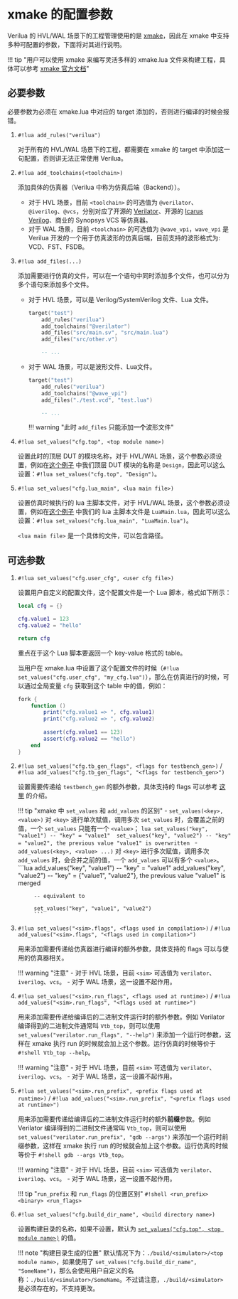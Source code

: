 # xmake 的配置参数

Verilua 的 HVL/WAL 场景下的工程管理使用的是 [xmake](https://xmake.io/#/)，因此在 xmake 中支持多种可配置的参数，下面将对其进行说明。

!!! tip "用户可以使用 xmake 来编写灵活多样的 xmake.lua 文件来构建工程，具体可以参考 [xmake 官方文档](https://xmake.io/#/getting_started)"

## 必要参数

必要参数为必须在 xmake.lua 中对应的 target 添加的，否则进行编译的时候会报错。

1. `#!lua add_rules("verilua")`

    对于所有的 HVL/WAL 场景下的工程，都需要在 xmake 的 target 中添加这一句配置，否则讲无法正常使用 Verilua。

1. `#!lua add_toolchains(<toolchain>)`

    添加具体的仿真器（Verilua 中称为仿真后端（Backend））。
    
    - 对于 HVL 场景，目前 `<toolchain>` 的可选值为 `@verilator`、`@iverilog`、`@vcs`，分别对应了开源的 [Verilator](https://github.com/verilator/verilator)、开源的 [Icarus Verilog](https://github.com/steveicarus/iverilog)、商业的 Synopsys VCS 等仿真器。
    - 对于 WAL 场景，目前 `<toolchain>` 的可选值为 `@wave_vpi`，`wave_vpi` 是 Verilua 开发的一个用于仿真波形的仿真后端，目前支持的波形格式为: VCD、FST、FSDB。

2. `#!lua add_files(...)`
    
    添加需要进行仿真的文件，可以在一个语句中同时添加多个文件，也可以分为多个语句来添加多个文件。
    
    - 对于 HVL 场景，可以是 Verilog/SystemVerilog 文件、Lua 文件。
        ```lua title="xmake.lua" hl_lines="4 5"
        target("test")
            add_rules("verilua")
            add_toolchains("@verilator")
            add_files("src/main.sv", "src/main.lua")
            add_files("src/other.v")

            -- ...
        ```
    - 对于 WAL 场景，可以是波形文件、Lua文件。
        ```lua title="xmake.lua"
        target("test")
            add_rules("verilua")
            add_toolchains("@wave_vpi")
            add_files("./test.vcd", "test.lua")

            -- ...
        ```

        !!! warning "此时 `add_files` 只能添加**一个**波形文件"

3. `#!lua set_values("cfg.top", <top module name>)`

    <a id="cfg-top"></a>

    设置此时的顶层 DUT 的模块名称，对于 HVL/WAL 场景，这个参数必须设置，例如在[这个例子](../getting-started/simple_hvl_example.md) 中我们顶层 DUT 模块的名称是 `Design`，因此可以这么设置：`#!lua set_values("cfg.top", "Design")`。

4. `#!lua set_values("cfg.lua_main", <lua main file>)`

    设置仿真时候执行的 lua 主脚本文件，对于 HVL/WAL 场景，这个参数必须设置，例如在[这个例子](../getting-started/simple_hvl_example.md) 中我们的 lua 主脚本文件是 `LuaMain.lua`，因此可以这么设置：`#!lua set_values("cfg.lua_main", "LuaMain.lua")`。

    `<lua main file>` 是一个具体的文件，可以包含路径。


## 可选参数

<a id="cfg-user-cfg"></a>

1. `#!lua set_values("cfg.user_cfg", <user cfg file>)`

    设置用户自定义的配置文件，这个配置文件是一个 Lua 脚本，格式如下所示：

    ```lua title="my_cfg.lua" hl_lines="1 6" linenums="1"
    local cfg = {}

    cfg.value1 = 123
    cfg.value2 = "hello"

    return cfg
    ```

    重点在于这个 Lua 脚本要返回一个 key-value 格式的 table。

    当用户在 xmake.lua 中设置了这个配置文件的时候（`#!lua set_values("cfg.user_cfg", "my_cfg.lua")`），那么在仿真进行的时候，可以通过全局变量 `cfg` 获取到这个 table 中的值，例如：
    
    ```lua title="main.lua" linenums="1"
    fork {
        function ()
            print("cfg.value1 => ", cfg.value1)
            print("cfg.value2 => ", cfg.value2)
        
            assert(cfg.value1 == 123)
            assert(cfg.value2 == "hello")
        end
    }
    ```

2. `#!lua set_values("cfg.tb_gen_flags", <flags for testbench_gen>)` / ``#!lua add_values("cfg.tb_gen_flags", "<flags for testbench_gen>")``

    设置需要传递给 `testbench_gen` 的额外参数，具体支持的 flags 可以参考 [这里](./testbench_generate.md) 的介绍。

    !!! tip "xmake 中 `set_values` 和 `add_values` 的区别"
        - `set_values(<key>, <value>)` 对 `<key>` 进行单次赋值，调用多次 `set_values` 时，会覆盖之前的值，一个 `set_values` 只能有一个 `<value>`； 
            ```lua
            set_values("key", "value1") -- "key" = "value1" 
            set_values("key", "value2") -- "key" = "value2", the previous value "value1" is overwritten
            ```
        - `add_values(<key>, <value> ...)` 对 `<key>` 进行多次赋值，调用多次 `add_values` 时，会合并之前的值，一个 `add_values` 可以有多个 `<value>`。
            ```lua
            add_values("key", "value1") -- "key" = "value1" 
            add_values("key", "value2") -- "key" = {"value1", "value2"}, the previous value "value1" is merged

            -- equivalent to

            set_values("key", "value1", "value2")
            ```

3. `#!lua set_values("<sim>.flags", <flags used in compilation>)` / ``#!lua add_values("<sim>.flags", "<flags used in compilation>")``
    
    用来添加需要传递给仿真器进行编译的额外参数，具体支持的 flags 可以与使用的仿真器相关。
    
    !!! warning "注意"
        - 对于 HVL 场景，目前 `<sim>` 可选值为 `verilator`、`iverilog`、`vcs`。
        - 对于 WAL 场景，这一设置不起作用。

4. `#!lua set_values("<sim>.run_flags", <flags used at runtime>)` / ``#!lua add_values("<sim>.run_flags", "<flags used at runtime>")``

    用来添加需要传递给编译后的二进制文件运行时的额外参数。例如 Verilator 编译得到的二进制文件通常叫 `Vtb_top`，则可以使用 `set_values("verilator.run_flags", "--help")` 来添加一个运行时参数，这样在 xmake 执行 run 的时候就会加上这个参数。运行仿真的时候等价于 `#!shell Vtb_top --help`。

    !!! warning "注意"
        - 对于 HVL 场景，目前 `<sim>` 可选值为 `verilator`、`iverilog`、`vcs`。
        - 对于 WAL 场景，这一设置不起作用。

5. `#!lua set_values("<sim>.run_prefix", <prefix flags used at runtime>)` / `#!lua add_values("<sim>.run_prefix", "<prefix flags used at runtime>")`

    用来添加需要传递给编译后的二进制文件运行时的额外**前缀**参数。例如 Verilator 编译得到的二进制文件通常叫 `Vtb_top`，则可以使用 `set_values("verilator.run_prefix", "gdb --args")` 来添加一个运行时前缀参数，这样在 xmake 执行 run 的时候就会加上这个参数。运行仿真的时候等价于 `#!shell gdb --args Vtb_top`。

    !!! warning "注意"
        - 对于 HVL 场景，目前 `<sim>` 可选值为 `verilator`、`iverilog`、`vcs`。
        - 对于 WAL 场景，这一设置不起作用。

    !!! tip "`run_prefix` 和 `run_flags` 的位置区别"
        `#!shell <run_prefix> <binary> <run_flags>`

6. `#!lua set_values("cfg.build_dir_name", <build directory name>)`

    设置构建目录的名称，如果不设置，默认为 [`set_values("cfg.top", <top module name>)`](#cfg-top) 的值。

    !!! note "构建目录生成的位置"
        默认情况下为：`./build/<simulator>/<top module name>`，如果使用了 `set_values("cfg.build_dir_name", "SomeName")`，那么会使用用户自定义的名称：`./build/<simulator>/SomeName`。不过请注意，`./build/<simulator>` 是必须存在的，不支持更改。
